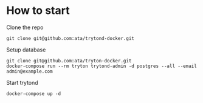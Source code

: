 # How to start

Clone the repo
```
git clone git@github.com:ata/trytond-docker.git
```

Setup database
```
git clone git@github.com:ata/tryton-docker.git
docker-compose run --rm tryton trytond-admin -d postgres --all --email admin@example.com
```

Start trytond
```
docker-compose up -d
```


